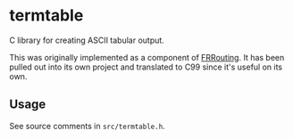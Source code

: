 termtable
=========

C library for creating ASCII tabular output.

This was originally implemented as a component of
[FRRouting](https://github.com/FRRouting/frr). It has been pulled out into its
own project and translated to C99 since it's useful on its own.

Usage
-----
See source comments in `src/termtable.h`.
